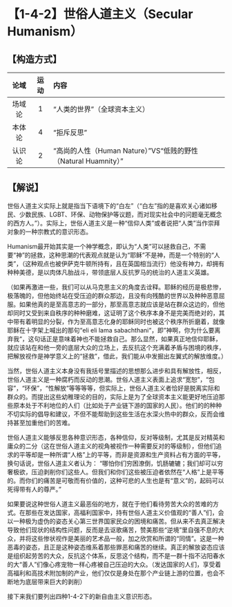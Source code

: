 # 【1-4-2】世俗人道主义（Secular Humanism）

## 【构造方式】
| 论域 | 运动           | 内容 |
|:----:|:----------------:|:-----|
| 场域论   |1 | “人类的世界”（全球资本主义）   |
| 本体论   | 4| “拒斥反思”   |
| 认识论   | 2|  “高尚的人性（Human Nature）”VS“低贱的野性（Natural Huamnity）”  |

## 【解说】
世俗人道主义实际上就是指当下语境下的“白左”（“白左”指的是喜欢关心诸如移民、少数民族、LGBT、环保、动物保护等议题，而对现实社会中的问题毫无概念的西方人。”）。实际上，世俗人道主义是一种“信仰人类”或者说把“人类”当作崇拜对象的一种宗教式的意识形态。

Humanism最开始其实是一个神学概念，即认为“人类”可以拯救自己，不需要“神”的拯救，这种思潮的代表观点就是认为“耶稣”不是神，而是一个特别的“人类”，（这种观点也被伊萨克牛顿所持有，且在英国相当流行）他没有神力，却拥有种种美德，是以肉体凡胎战斗，带领底层人反抗罗马的统治的人道主义英雄。

（如果再激进一些，我们可以从马克思主义的角度去诠释。耶稣的经历是极悲惨，极落魄的，但他始终站在受压迫的群众那边，且没有向残酷的世界以及种种恶意屈服。如果他真的是至高意志的一部分，那至高意志就应该是站在群众这边的，但他却同时又受到来自秩序的种种磨难，这证明了这个秩序本身不是完美而绝对的，其中带有着明显的分裂，作为至高意志化身的耶稣同时也被这个秩序所折磨着，就像耶稣在十字架上喊出的那句“eli eli lama sabachthani“，即”神啊，你为什么要离弃我“，这句话正是意味着神也不能拯救自己。那么显然，如果真正地信仰耶稣，就应该站在和他一旁的底层大众的立场上，去反抗这个充满着矛盾与困境的秩序，把解放视作是神学意义上的“拯救”，借此，我们能从中发掘出左翼式的解放维度。）

当然，世俗人道主义本身没有我括号里描述的思想那么进步和具有解放性，相反，世俗人道主义是一种腐朽而反动的思潮。世俗人道主义表面上追求“宽恕”，“包容”，“环保”，“性解放”等等等等，但实际上，世俗人道主义者恰好是脱离实际和群众的。而提出这些幼稚理论的目的，实际上是为了全球资本主义能更好地压迫那些原本处于不利地位的人们（比如处于产业链下游的国家的人民）。他们的的种种不切实际的倡导和建议，不但不能帮助到这些生活在水深火热中的群众，反而会维持甚至加重他们的苦难。

世俗人道主义能够反思各种意识形态，各种信仰，反对等级制，尤其是反对精英和庸众的二分（这在世俗人道主义的视角被视作一种需要反对的等级制），但他们追求的平等却是一种所谓“人格”上的平等，而非是资源和生产资料占有方面的平等，换句话说，世俗人道主义者认为：
“哪怕你们穷困潦倒，饥肠辘辘；我们却可以穷奢极欲，压迫剥削你们这些人。但我们和你们这些被压迫者依然在“人格”上是平等的。而你们的痛苦是可敬而有价值的，这种可悲的人生也是有“意义”的，起码可以死得带有人的尊严。”

如果要说这种世俗人道主义最恶俗的地方，就在于他们看待劳苦大众的苦难的方式。在那些在发达国家，高福利国家中，持有世俗人道主义价值观的“善人”们，会以一种极为虚伪的姿态关心第三世界国家民众的困境和痛苦。但从来不去真正解决导致他们现状的结构性问题，反而是去讴歌痛苦，赞美那些“逆境”里自强不息的大众，并将这些惨状视作是美丽的艺术品一般，加之欣赏和所谓的“同情”。这是一种恶毒的姿态，且正是这种姿态维系着那些罪恶和痛苦的继续。真正的解放姿态应该是组织起劳苦的大众，反抗这个体系，反思这个结构，而不是一群十指不沾阳春水的大“善人”们像心疼宠物一样心疼被自己压迫的大众。（发达国家的人们，享受着高福利和高技术附加制的产业，他们仅仅是身处在那个产业链上游的位置，也会不断地为底层带来巨大的剥削）

接下来我们要列出四种1-4-2下的新自由主义意识形态。


